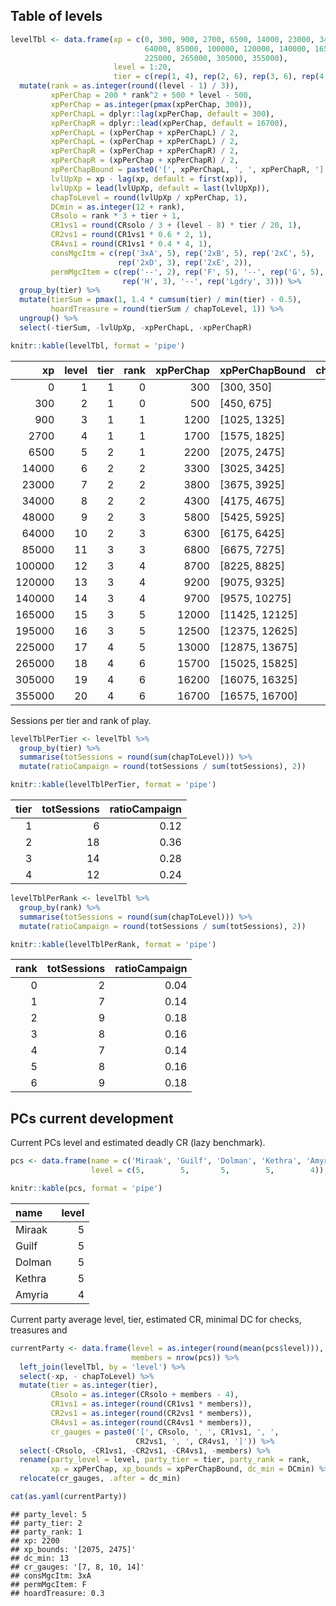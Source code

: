 ## Table of levels

``` r
levelTbl <- data.frame(xp = c(0, 300, 900, 2700, 6500, 14000, 23000, 34000, 48000,
                              64000, 85000, 100000, 120000, 140000, 165000, 195000,
                              225000, 265000, 305000, 355000),
                       level = 1:20,
                       tier = c(rep(1, 4), rep(2, 6), rep(3, 6), rep(4, 4))) %>% 
  mutate(rank = as.integer(round((level - 1) / 3)),
         xpPerChap = 200 * rank^2 + 500 * level - 500,
         xpPerChap = as.integer(pmax(xpPerChap, 300)),
         xpPerChapL = dplyr::lag(xpPerChap, default = 300),
         xpPerChapR = dplyr::lead(xpPerChap, default = 16700),
         xpPerChapL = (xpPerChap + xpPerChapL) / 2,
         xpPerChapL = (xpPerChap + xpPerChapL) / 2,
         xpPerChapR = (xpPerChap + xpPerChapR) / 2,
         xpPerChapR = (xpPerChap + xpPerChapR) / 2,
         xpPerChapBound = paste0('[', xpPerChapL, ', ', xpPerChapR, ']'),
         lvlUpXp = xp - lag(xp, default = first(xp)),
         lvlUpXp = lead(lvlUpXp, default = last(lvlUpXp)),
         chapToLevel = round(lvlUpXp / xpPerChap, 1),
         DCmin = as.integer(12 + rank),
         CRsolo = rank * 3 + tier + 1,
         CR1vs1 = round(CRsolo / 3 + (level - 8) * tier / 20, 1),
         CR2vs1 = round(CR1vs1 * 0.6 * 2, 1),
         CR4vs1 = round(CR1vs1 * 0.4 * 4, 1),
         consMgcItm = c(rep('3xA', 5), rep('2xB', 5), rep('2xC', 5),
                        rep('2xD', 3), rep('2xE', 2)),
         permMgcItem = c(rep('--', 2), rep('F', 5), '--', rep('G', 5),
                         rep('H', 3), '--', rep('Lgdry', 3))) %>%
  group_by(tier) %>%
  mutate(tierSum = pmax(1, 1.4 * cumsum(tier) / min(tier) - 0.5),
         hoardTreasure = round(tierSum / chapToLevel, 1)) %>%
  ungroup() %>%
  select(-tierSum, -lvlUpXp, -xpPerChapL, -xpPerChapR)

knitr::kable(levelTbl, format = 'pipe')
```

|     xp | level | tier | rank | xpPerChap | xpPerChapBound   | chapToLevel | DCmin | CRsolo | CR1vs1 | CR2vs1 | CR4vs1 | consMgcItm | permMgcItem | hoardTreasure |
|---:|---:|---:|---:|-----:|:-------|------:|---:|---:|---:|---:|---:|:-----|:------|------:|
|      0 |     1 |    1 |    0 |       300 | \[300, 350\]     |         1.0 |    12 |      2 |    0.3 |    0.4 |    0.5 | 3xA        | –           |           1.0 |
|    300 |     2 |    1 |    0 |       500 | \[450, 675\]     |         1.2 |    12 |      2 |    0.4 |    0.5 |    0.6 | 3xA        | –           |           1.9 |
|    900 |     3 |    1 |    1 |      1200 | \[1025, 1325\]   |         1.5 |    13 |      5 |    1.4 |    1.7 |    2.2 | 3xA        | F           |           2.5 |
|   2700 |     4 |    1 |    1 |      1700 | \[1575, 1825\]   |         2.2 |    13 |      5 |    1.5 |    1.8 |    2.4 | 3xA        | F           |           2.3 |
|   6500 |     5 |    2 |    1 |      2200 | \[2075, 2475\]   |         3.4 |    13 |      6 |    1.7 |    2.0 |    2.7 | 3xA        | F           |           0.3 |
|  14000 |     6 |    2 |    2 |      3300 | \[3025, 3425\]   |         2.7 |    14 |      9 |    2.8 |    3.4 |    4.5 | 2xB        | F           |           0.9 |
|  23000 |     7 |    2 |    2 |      3800 | \[3675, 3925\]   |         2.9 |    14 |      9 |    2.9 |    3.5 |    4.6 | 2xB        | F           |           1.3 |
|  34000 |     8 |    2 |    2 |      4300 | \[4175, 4675\]   |         3.3 |    14 |      9 |    3.0 |    3.6 |    4.8 | 2xB        | –           |           1.5 |
|  48000 |     9 |    2 |    3 |      5800 | \[5425, 5925\]   |         2.8 |    15 |     12 |    4.1 |    4.9 |    6.6 | 2xB        | G           |           2.3 |
|  64000 |    10 |    2 |    3 |      6300 | \[6175, 6425\]   |         3.3 |    15 |     12 |    4.2 |    5.0 |    6.7 | 2xB        | G           |           2.4 |
|  85000 |    11 |    3 |    3 |      6800 | \[6675, 7275\]   |         2.2 |    15 |     13 |    4.8 |    5.8 |    7.7 | 2xC        | G           |           0.5 |
| 100000 |    12 |    3 |    4 |      8700 | \[8225, 8825\]   |         2.3 |    16 |     16 |    5.9 |    7.1 |    9.4 | 2xC        | G           |           1.0 |
| 120000 |    13 |    3 |    4 |      9200 | \[9075, 9325\]   |         2.2 |    16 |     16 |    6.1 |    7.3 |    9.8 | 2xC        | G           |           1.7 |
| 140000 |    14 |    3 |    4 |      9700 | \[9575, 10275\]  |         2.6 |    16 |     16 |    6.2 |    7.4 |    9.9 | 2xC        | H           |           2.0 |
| 165000 |    15 |    3 |    5 |     12000 | \[11425, 12125\] |         2.5 |    17 |     19 |    7.4 |    8.9 |   11.8 | 2xC        | H           |           2.6 |
| 195000 |    16 |    3 |    5 |     12500 | \[12375, 12625\] |         2.4 |    17 |     19 |    7.5 |    9.0 |   12.0 | 2xD        | H           |           3.3 |
| 225000 |    17 |    4 |    5 |     13000 | \[12875, 13675\] |         3.1 |    17 |     20 |    8.5 |   10.2 |   13.6 | 2xD        | –           |           0.3 |
| 265000 |    18 |    4 |    6 |     15700 | \[15025, 15825\] |         2.5 |    18 |     23 |    9.7 |   11.6 |   15.5 | 2xD        | Lgdry       |           0.9 |
| 305000 |    19 |    4 |    6 |     16200 | \[16075, 16325\] |         3.1 |    18 |     23 |    9.9 |   11.9 |   15.8 | 2xE        | Lgdry       |           1.2 |
| 355000 |    20 |    4 |    6 |     16700 | \[16575, 16700\] |         3.0 |    18 |     23 |   10.1 |   12.1 |   16.2 | 2xE        | Lgdry       |           1.7 |

Sessions per tier and rank of play.

``` r
levelTblPerTier <- levelTbl %>%
  group_by(tier) %>%
  summarise(totSessions = round(sum(chapToLevel))) %>%
  mutate(ratioCampaign = round(totSessions / sum(totSessions), 2))

knitr::kable(levelTblPerTier, format = 'pipe')
```

| tier | totSessions | ratioCampaign |
|-----:|------------:|--------------:|
|    1 |           6 |          0.12 |
|    2 |          18 |          0.36 |
|    3 |          14 |          0.28 |
|    4 |          12 |          0.24 |

``` r
levelTblPerRank <- levelTbl %>%
  group_by(rank) %>%
  summarise(totSessions = round(sum(chapToLevel))) %>%
  mutate(ratioCampaign = round(totSessions / sum(totSessions), 2))

knitr::kable(levelTblPerRank, format = 'pipe')
```

| rank | totSessions | ratioCampaign |
|-----:|------------:|--------------:|
|    0 |           2 |          0.04 |
|    1 |           7 |          0.14 |
|    2 |           9 |          0.18 |
|    3 |           8 |          0.16 |
|    4 |           7 |          0.14 |
|    5 |           8 |          0.16 |
|    6 |           9 |          0.18 |

## PCs current development

Current PCs level and estimated deadly CR (lazy benchmark).

``` r
pcs <- data.frame(name = c('Miraak', 'Guilf', 'Dolman', 'Kethra', 'Amyria'),
                  level = c(5,        5,       5,        5,        4))

knitr::kable(pcs, format = 'pipe')
```

| name   | level |
|:-------|------:|
| Miraak |     5 |
| Guilf  |     5 |
| Dolman |     5 |
| Kethra |     5 |
| Amyria |     4 |

Current party average level, tier, estimated CR, minimal DC for checks,
treasures and

``` r
currentParty <- data.frame(level = as.integer(round(mean(pcs$level))),
                           members = nrow(pcs)) %>%
  left_join(levelTbl, by = 'level') %>%
  select(-xp, - chapToLevel) %>%
  mutate(tier = as.integer(tier),
         CRsolo = as.integer(CRsolo + members - 4),
         CR1vs1 = as.integer(round(CR1vs1 * members)),
         CR2vs1 = as.integer(round(CR2vs1 * members)),
         CR4vs1 = as.integer(round(CR4vs1 * members)),
         cr_gauges = paste0('[', CRsolo, ', ', CR1vs1, ', ',
                            CR2vs1, ', ', CR4vs1, ']')) %>%
  select(-CRsolo, -CR1vs1, -CR2vs1, -CR4vs1, -members) %>%
  rename(party_level = level, party_tier = tier, party_rank = rank,
         xp = xpPerChap, xp_bounds = xpPerChapBound, dc_min = DCmin) %>%
  relocate(cr_gauges, .after = dc_min)

cat(as.yaml(currentParty))
```

    ## party_level: 5
    ## party_tier: 2
    ## party_rank: 1
    ## xp: 2200
    ## xp_bounds: '[2075, 2475]'
    ## dc_min: 13
    ## cr_gauges: '[7, 8, 10, 14]'
    ## consMgcItm: 3xA
    ## permMgcItem: F
    ## hoardTreasure: 0.3
